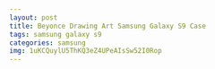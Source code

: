 ```yaml
---
layout: post
title: Beyonce Drawing Art Samsung Galaxy S9 Case
tags: samsung galaxy s9
categories: samsung
img: 1uKCQuylU5ThKQ3eZ4UPeAIsSw52I0Rop
---
```

